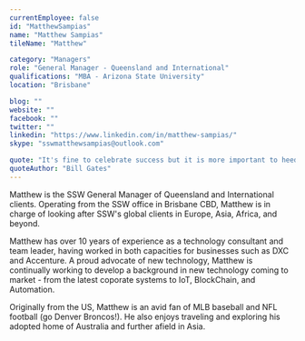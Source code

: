 ```yaml
---
currentEmployee: false
id: "MatthewSampias"
name: "Matthew Sampias"
tileName: "Matthew"

category: "Managers"
role: "General Manager - Queensland and International"
qualifications: "MBA - Arizona State University"
location: "Brisbane"

blog: ""
website: ""
facebook: ""
twitter: ""
linkedin: "https://www.linkedin.com/in/matthew-sampias/"
skype: "sswmatthewsampias@outlook.com"

quote: "It's fine to celebrate success but it is more important to heed the lessons of failure."
quoteAuthor: "Bill Gates"
---
```


Matthew is the SSW General Manager of Queensland and International clients. Operating from the SSW office in Brisbane CBD, Matthew is in charge of looking after SSW's global clients in Europe, Asia, Africa, and beyond.

Matthew has over 10 years of experience as a technology consultant and team leader, having worked in both capacities for businesses such as DXC and Accenture. A proud advocate of new technology, Matthew is continually working to develop a background in new technology coming to market - from the latest coporate systems to IoT, BlockChain, and Automation.

Originally from the US, Matthew is an avid fan of MLB baseball and NFL football (go Denver Broncos!). He also enjoys traveling and exploring his adopted home of Australia and further afield in Asia.
